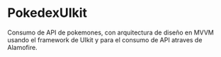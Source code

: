 # PokedexUIkit
Consumo de API de pokemones, con arquitectura de diseño en MVVM usando el framework de UIkit y para el consumo de API atraves de Alamofire.
